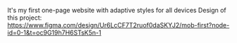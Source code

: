 It's my first one-page website with adaptive styles for all devices
Design of this project: https://www.figma.com/design/Ur6LcCF7T2ruof0daSKYJ2/mob-first?node-id=0-1&t=oc9G19h7H6STsK5n-1
